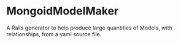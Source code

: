 MongoidModelMaker
=================

A Rails generator to help produce large quantities of Models, with relationships, from a yaml source file.
